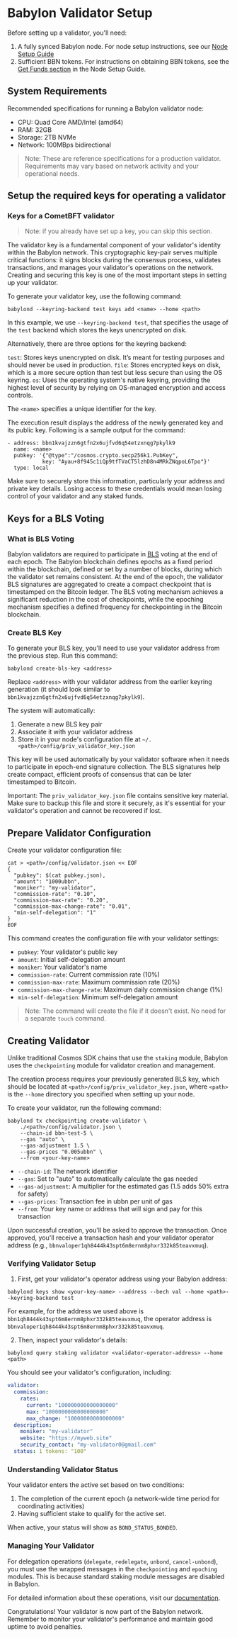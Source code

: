 # Babylon Validator Setup

Before setting up a validator, you'll need:
1. A fully synced Babylon node. For node setup instructions, see our 
[Node Setup Guide](../babylon-node/README.md)
2. Sufficient BBN tokens. For instructions on obtaining BBN tokens, see the 
[Get Funds section](../babylon-node/README.md#get-funds) in the Node Setup Guide.

## System Requirements

Recommended specifications for running a Babylon validator node:
- CPU: Quad Core AMD/Intel (amd64)
- RAM: 32GB
- Storage: 2TB NVMe
- Network: 100MBps bidirectional

>Note: These are reference specifications for a production validator. 
>Requirements may vary based on network activity and your operational needs.

## Setup the required keys for operating a validator 
### Keys for a CometBFT validator

>Note: if you already have set up a key, you can skip this section.

The validator key is a fundamental component of your validator's identity 
within the Babylon network. This cryptographic key-pair serves multiple critical 
functions: it signs blocks during the consensus process, validates transactions, 
and manages your validator's operations on the network. Creating and securing this 
key is one of the most important steps in setting up your validator.

To generate your validator key, use the following command:

```shell
babylond --keyring-backend test keys add <name> --home <path>
```
In this example, we use `--keyring-backend test`, that specifies 
the usage of the `test` backend which stores the keys unencrypted on disk.

Alternatively, there are three options for the keyring backend:

`test`: Stores keys unencrypted on disk. It’s meant for testing purposes and 
should never be used in production.
`file`: Stores encrypted keys on disk, which is a more secure option than test but 
less secure than using the OS keyring.
`os`: Uses the operating system's native keyring, providing the highest level of 
security by relying on OS-managed encryption and access controls.

The `<name>` specifies a unique identifier for the key.

The execution result displays the address of the newly generated key and its 
public key. Following is a sample output for the command:

```shell
- address: bbn1kvajzzn6gtfn2x6ujfvd6q54etzxnqg7pkylk9
  name: <name>
  pubkey: '{"@type":"/cosmos.crypto.secp256k1.PubKey",
           key: "Ayau+8f945c1iQp9tfTVaCT5lzhD8n4MRkZNqpoL6Tpo"}'
  type: local
```

Make sure to securely store this information, particularly your address and 
private key details. Losing access to these credentials would mean losing 
control of your validator and any staked funds.

## Keys for a BLS Voting
### What is BLS Voting

Babylon validators are required to participate in
[BLS](https://en.wikipedia.org/wiki/BLS_digital_signature) voting
at the end of each epoch.
The Babylon blockchain defines epochs as a fixed period
within the blockchain, defined or set by a number of blocks,
during which the validator set remains consistent. 
At the end of the epoch,
the validator BLS signatures are aggregated to create a compact checkpoint
that is timestamped on the Bitcoin ledger.
The BLS voting mechanism achieves a significant reduction in the cost of
checkpoints, while the epoching mechanism specifies a defined frequency
for checkpointing in the Bitcoin blockchain.

### Create BLS Key

To generate your BLS key, you'll need to use your validator address from the previous step. 
Run this command:

```shell
babylond create-bls-key <address>
```

Replace `<address>` with your validator address from the earlier keyring 
generation (it should look similar to `bbn1kvajzzn6gtfn2x6ujfvd6q54etzxnqg7pkylk9`). 

The system will automatically:
1. Generate a new BLS key pair
2. Associate it with your validator address
3. Store it in your node's configuration file at 
`~/.<path>/config/priv_validator_key.json`

This key will be used automatically by your validator software when it needs 
to participate in epoch-end signature collection. The BLS signatures help 
create compact, efficient proofs of consensus that can be later timestamped to Bitcoin.

Important: The `priv_validator_key.json` file contains sensitive key material. 
Make sure to backup this file and store it securely, as it's essential for your 
validator's operation and cannot be recovered if lost.

## Prepare Validator Configuration

Create your validator configuration file:

```shell
cat > <path>/config/validator.json << EOF
{
  "pubkey": $(cat pubkey.json),
  "amount": "1000ubbn",
  "moniker": "my-validator",
  "commission-rate": "0.10",
  "commission-max-rate": "0.20",
  "commission-max-change-rate": "0.01",
  "min-self-delegation": "1"
}
EOF
```

This command creates the configuration file with your validator settings:
- `pubkey`: Your validator's public key
- `amount`: Initial self-delegation amount
- `moniker`: Your validator's name
- `commission-rate`: Current commission rate (10%)
- `commission-max-rate`: Maximum commission rate (20%)
- `commission-max-change-rate`: Maximum daily commission change (1%)
- `min-self-delegation`: Minimum self-delegation amount

> Note: The command will create the file if it doesn't exist. No need for a separate `touch` command.

## Creating Validator

Unlike traditional Cosmos SDK chains that use the `staking` module, 
Babylon uses the `checkpointing` module for validator creation and management.

The creation process requires your previously generated BLS key, 
which should be located at `<path>/config/priv_validator_key.json`, 
where `<path>` is the `--home` directory you specified when setting up your node.

To create your validator, run the following command:

```shell 
babylond tx checkpointing create-validator \
    ./<path>/config/validator.json \
    --chain-id bbn-test-5 \
    --gas "auto" \
    --gas-adjustment 1.5 \
    --gas-prices "0.005ubbn" \
    --from <your-key-name>
```
- `--chain-id`: The network identifier
- `--gas`: Set to "auto" to automatically calculate the gas needed
- `--gas-adjustment`: A multiplier for the estimated gas (1.5 adds 50% extra for safety)
- `--gas-prices`: Transaction fee in ubbn per unit of gas
- `--from`: Your key name or address that will sign and pay for this transaction

Upon successful creation, you'll be asked to approve the transaction. 
Once approved, you'll receive a transaction hash and your validator
operator address 
(e.g., `bbnvaloper1qh8444k43spt6m8ernm8phxr332k85teavxmuq`).

### Verifying Validator Setup

1. First, get your validator's operator address using your Babylon address: 
```shell
babylond keys show <your-key-name> --address --bech val --home <path>--keyring-backend test
```

For example, for the address we used above is `bbn1qh8444k43spt6m8ernm8phxr332k85teavxmuq`, 
the operator address is `bbnvaloper1qh8444k43spt6m8ernm8phxr332k85teavxmuq`. 

2. Then, inspect your validator's details: 

```shell 
babylond query staking validator <validator-operator-address> --home <path>
```

You should see your validator's configuration, including: 

```yaml 
validator:
  commission:
    rates:
      current: "100000000000000000" 
      max: "1000000000000000000" 
      max_change: "10000000000000000"
  description:
    moniker: "my-validator" 
    website: "https://myweb.site" 
    security_contact: "my-validator0@gmail.com"
  status: 1 tokens: "100"
```

### Understanding Validator Status

Your validator enters the active set based on two conditions: 
1. The completion of the current epoch (a network-wide time period for 
coordinating activities) 
2. Having sufficient stake to qualify for the active set.

When active, your status will show as `BOND_STATUS_BONDED`.

### Managing Your Validator

For delegation operations (`delegate`, `redelegate`, `unbond`, `cancel-unbond`),
you must use the wrapped messages in the `checkpointing` and `epoching` modules.
This is because standard staking module messages are disabled in Babylon.

For detailed information about these operations, visit our
[documentation](https://docs.babylonlabs.io/docs/developer-guides/modules/epoching#delaying-wrapped-messages-to-the-end-of-epochs).

Congratulations! Your validator is now part of the Babylon network. Remember to
monitor your validator's performance and maintain good uptime to avoid
penalties.
